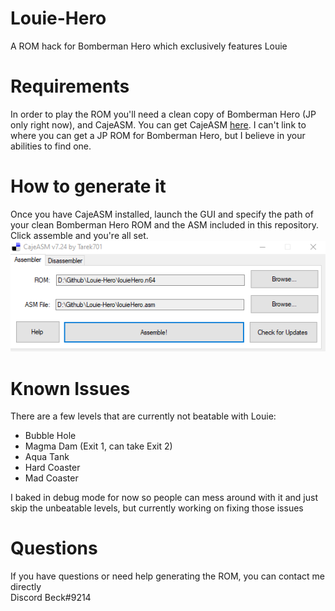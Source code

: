 # Louie-Hero
A ROM hack for Bomberman Hero which exclusively features Louie

# Requirements
In order to play the ROM you'll need a clean copy of Bomberman Hero (JP only right now), and CajeASM. You can get CajeASM [here](https://www.romhacking.net/utilities/1085/). I can't link to where you can get a JP ROM for Bomberman Hero, but I believe in your abilities to find one.

# How to generate it
Once you have CajeASM installed, launch the GUI and specify the path of your clean Bomberman Hero ROM and the ASM included in this repository. Click assemble and you're all set.
![](./Screenshots/CajeASM.png)

# Known Issues
There are a few levels that are currently not beatable with Louie:
- Bubble Hole
- Magma Dam (Exit 1, can take Exit 2)
- Aqua Tank
- Hard Coaster
- Mad Coaster

I baked in debug mode for now so people can mess around with it and just skip the unbeatable levels, but currently working on fixing those issues

# Questions
If you have questions or need help generating the ROM, you can contact me directly  
Discord Beck#9214
